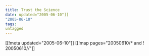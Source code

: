 ```yaml
---
title: Trust the Science
date: updated="2005-06-10"]]
"2005-06-10"
tags:
untagged
---
```

[[!meta updated="2005-06-10"]]
[[!map pages="20050610/* and ! 20050610/*/*"]]
